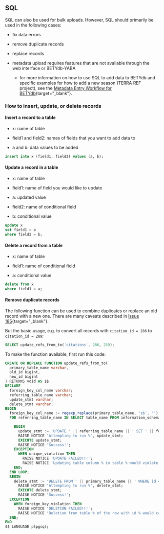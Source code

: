 ## SQL

SQL can also be used for bulk uploads. However, SQL should primarily be used in the following cases:

* fix data errors 
* remove duplicate records
* replace records
* metadata upload requires features that are not available through the web interface or BETYdb-YABA

   * for more information on how to use SQL to add data to BETYdb and specific examples for how to add a new season (TERRA REF project), see the [Metadata Entry Workflow for BETYdb](https://osf.io/v7f9t/wiki/Metadata%20Entry%20Workflow/){target="_blank"}.

### How to insert, update, or delete records

#### Insert a record to a table

* x: name of table

* field1 and field2: names of fields that you want to add data to

* a and b: data values to be added

```sql
insert into x (field1, field2) values (a, b);
```

#### Update a record in a table

* x: name of table

* field1: name of field you would like to update

* a: updated value

* field2: name of conditional field

* b: conditional value

```sql
update x
set field1 = a
where field2 = b;
```

#### Delete a record from a table

* x: name of table

* field1: name of conditional field

* a: conditional value

```sql
delete from x
where field1 = a;
```

#### Remove duplicate records

The following function can be used to combine duplicates or replace an old record with a new one. There are many caveats described in [Issue 185](https://github.com/PecanProject/bety/issues/185){target="_blank"}.

But the basic usage, e.g. to convert all records with `citation_id = 286` to `citation_id = 289`:

```sql
SELECT update_refs_from_to('citations', 286, 289);
```

To make the function available, first run this code:

```sql
CREATE OR REPLACE FUNCTION update_refs_from_to(
  primary_table_name varchar,
  old_id bigint,
  new_id bigint
) RETURNS void AS $$
DECLARE
  foreign_key_col_name varchar;
  referring_table_name varchar;
  update_stmt varchar;
  delete_stmt varchar;
BEGIN
  foreign_key_col_name := regexp_replace(primary_table_name, 's$', '') || '_id';
  FOR referring_table_name IN SELECT table_name FROM information_schema.columns WHERE table_schema = 'public' AND "column_name" = foreign_key_col_name AND is_updatable = 'YES' LOOP

    BEGIN
      update_stmt := 'UPDATE ' || referring_table_name || ' SET ' || foreign_key_col_name || ' = ' || new_id || ' WHERE ' || foreign_key_col_name || ' = ' || old_id;
      RAISE NOTICE 'Attempting to run %', update_stmt;
      EXECUTE update_stmt;
      RAISE NOTICE 'Success!';
    EXCEPTION
      WHEN unique_violation THEN
        RAISE NOTICE 'UPDATE FAILED!!!';
        RAISE NOTICE 'Updating table column % in table % would violate uniqueness constraints', foreign_key_col_name, referring_table_name;
    END;
  END LOOP;
  BEGIN
    delete_stmt := 'DELETE FROM ' || primary_table_name || ' WHERE id = ' || old_id;
      RAISE NOTICE 'Attempting to run %', delete_stmt;
      EXECUTE delete_stmt;
      RAISE NOTICE 'Success!';
  EXCEPTION
    WHEN foreign_key_violation THEN
      RAISE NOTICE 'DELETION FAILED!!!';
      RAISE NOTICE 'Deletion from table % of the row with id % would cause a foreign-key violation', primary_table_name, old_id;
  END;
END
$$ LANGUAGE plpgsql;
```
